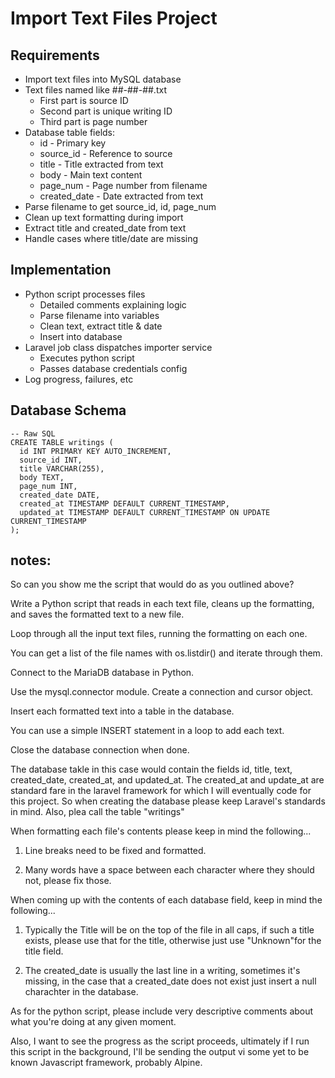# Import Text Files Project

## Requirements

- Import text files into MySQL database
- Text files named like ##-##-##.txt
  - First part is source ID
  - Second part is unique writing ID
  - Third part is page number
- Database table fields:
  - id - Primary key
  - source_id - Reference to source
  - title - Title extracted from text
  - body - Main text content
  - page_num - Page number from filename
  - created_date - Date extracted from text
- Parse filename to get source_id, id, page_num
- Clean up text formatting during import
- Extract title and created_date from text
- Handle cases where title/date are missing

## Implementation

- Python script processes files
  - Detailed comments explaining logic
  - Parse filename into variables
  - Clean text, extract title & date
  - Insert into database
- Laravel job class dispatches importer service
  - Executes python script
  - Passes database credentials config
- Log progress, failures, etc

## Database Schema

```
-- Raw SQL
CREATE TABLE writings (
  id INT PRIMARY KEY AUTO_INCREMENT,
  source_id INT, 
  title VARCHAR(255),
  body TEXT,
  page_num INT,
  created_date DATE,
  created_at TIMESTAMP DEFAULT CURRENT_TIMESTAMP,
  updated_at TIMESTAMP DEFAULT CURRENT_TIMESTAMP ON UPDATE CURRENT_TIMESTAMP
);
```




## notes: 

So can you show me the script that would do as you outlined above?

Write a Python script that reads in each text file, cleans up the formatting, and saves the formatted text to a new file.

Loop through all the input text files, running the formatting on each one.

You can get a list of the file names with os.listdir() and iterate through them.

Connect to the MariaDB database in Python.

Use the mysql.connector module. Create a connection and cursor object.

Insert each formatted text into a table in the database.

You can use a simple INSERT statement in a loop to add each text.

Close the database connection when done.

The database takle in this case would contain the fields id, title, text, created_date, created_at, and updated_at. The created_at and update_at are standard fare in the laravel framework for which I will eventually code for this project. So when creating the database please keep Laravel's standards in mind. Also, plea call the table "writings"

When formatting each file's contents please keep in mind the following...

1. Line breaks need to be fixed and formatted.

2. Many words have a space between each character where they should not, please fix those.

When coming up with the contents of each database field, keep in mind the following...

1. Typically the Title will be on the top of the file in all caps, if such a title exists, please use that for the title, otherwise just use "Unknown"for the title field.

2. The created_date is usually the last line in a writing, sometimes it's missing, in the case that a created_date does not exist just insert a null charachter in the database.

As for the python script, please include very descriptive comments about what you're doing at any given moment.

Also, I want to see the progress as the script proceeds, ultimately if I run this script in the background, I'll be sending the output vi some yet to be known Javascript framework, probably Alpine.
